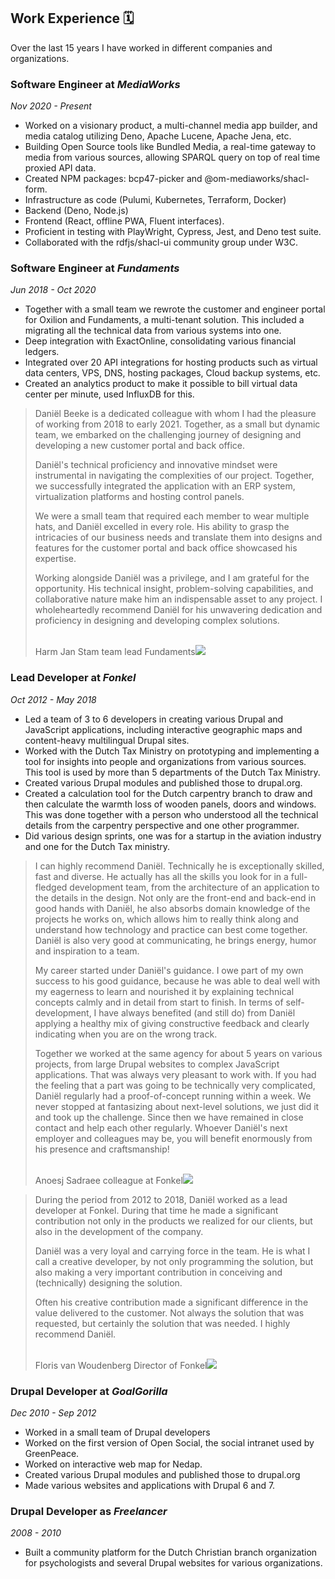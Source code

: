 Work Experience 🗓️
---------------

Over the last 15 years I have worked in different companies and organizations.

<div class="timeline">

<div class="details"><div class="summary">

### Software Engineer at _MediaWorks_

*Nov 2020 - Present*

</div>

-   Worked on a visionary product, a multi-channel media app builder, and media catalog utilizing Deno, Apache Lucene, Apache Jena, etc.
-   Building Open Source tools like Bundled Media, a real-time gateway to media from various sources, allowing SPARQL query on top of real time proxied API data.
-   Created NPM packages: bcp47-picker and @om-mediaworks/shacl-form.
-   Infrastructure as code (Pulumi, Kubernetes, Terraform, Docker)
-   Backend (Deno, Node.js)
-   Frontend (React, offline PWA, Fluent interfaces).
-   Proficient in testing with PlayWright, Cypress, Jest, and Deno test suite.
-   Collaborated with the rdfjs/shacl-ui community group under W3C.


</div>

<div class="details"><div class="summary">

### Software Engineer at _Fundaments_

*Jun 2018 - Oct 2020*

</div>


-   Together with a small team we rewrote the customer and engineer portal for Oxilion and Fundaments, a multi-tenant solution. This included a migrating all the technical data from various systems into one. 
-   Deep integration with ExactOnline, consolidating various financial ledgers.
-   Integrated over 20 API integrations for hosting products such as virtual data centers, VPS, DNS, hosting packages, Cloud backup systems, etc.
-   Created an analytics product to make it possible to bill virtual data center per minute, used InfluxDB for this.

> Daniël Beeke is a dedicated colleague with whom I had the pleasure of working from 2018 to
early 2021. Together, as a small but dynamic team, we embarked on the challenging journey of
designing and developing a new customer portal and back office.
>
> Daniël's technical proficiency and innovative mindset were instrumental in navigating the
complexities of our project. Together, we successfully integrated the application with an ERP
system, virtualization platforms and hosting control panels.
>
> We were a small team that required each member to wear multiple hats, and Daniël excelled in
every role. His ability to grasp the intricacies of our business needs and translate them into
designs and features for the customer portal and back office showcased his expertise.
>
> Working alongside Daniël was a privilege, and I am grateful for the opportunity. His technical
insight, problem-solving capabilities, and collaborative nature make him an indispensable asset
to any project. I wholeheartedly recommend Daniël for his unwavering dedication and
proficiency in designing and developing complex solutions.
>
> <br /><span class="signer"><span class="company-person">Harm Jan Stam</span><span class="company-role"> team lead Fundaments</span><img src="/harmjan.jpeg" /></span>

</div>

<div class="details"><div class="summary">

### Lead Developer at _Fonkel_

*Oct 2012 - May 2018*

</div>

-   Led a team of 3 to 6 developers in creating various Drupal and JavaScript applications, including interactive geographic maps and content-heavy multilingual Drupal sites.
-   Worked with the Dutch Tax Ministry on prototyping and implementing a tool for insights into people and organizations from various sources. This tool is used by more than 5 departments of the Dutch Tax Ministry.
- Created various Drupal modules and published those to drupal.org.
- Created a calculation tool for the Dutch carpentry branch to draw and then calculate the warmth loss of wooden panels, doors and windows. This was done together with a person who understood all the technical details from the carpentry perspective and one other programmer.
- Did various design sprints, one was for a startup in the aviation industry and one for the Dutch Tax ministry.

> I can highly recommend Daniël. Technically he is exceptionally skilled, fast and diverse. He actually has all the skills you look for in a full-fledged development team, from the architecture of an application to the details in the design. Not only are the front-end and back-end in good hands with Daniël, he also absorbs domain knowledge of the projects he works on, which allows him to really think along and understand how technology and practice can best come together. Daniël is also very good at communicating, he brings energy, humor and inspiration to a team.
>
> My career started under Daniël's guidance. I owe part of my own success to his good guidance, because he was able to deal well with my eagerness to learn and nourished it by explaining technical concepts calmly and in detail from start to finish. In terms of self-development, I have always benefited (and still do) from Daniël applying a healthy mix of giving constructive feedback and clearly indicating when you are on the wrong track.
>
> Together we worked at the same agency for about 5 years on various projects, from large Drupal websites to complex JavaScript applications. That was always very pleasant to work with. If you had the feeling that a part was going to be technically very complicated, Daniël regularly had a proof-of-concept running within a week. We never stopped at fantasizing about next-level solutions, we just did it and took up the challenge. Since then we have remained in close contact and help each other regularly. Whoever Daniël's next employer and colleagues may be, you will benefit enormously from his presence and craftsmanship!
>
> <br /><span class="signer"><span class="company-person">Anoesj Sadraee</span><span class="company-role"> colleague at Fonkel</span><img src="/anoesj.jpeg" /></span>

> During the period from 2012 to 2018, Daniël worked as a lead developer at Fonkel. During that time he made a significant contribution not only in the products we realized for our clients, but also in the development of the company. 
> 
> Daniël was a very loyal and carrying force in the team. He is what I call a creative developer, by not only programming the solution, but also making a very important contribution in conceiving and (technically) designing the solution. 
> 
> Often his creative contribution made a significant difference in the value delivered to the customer. Not always the solution that was requested, but certainly the solution that was needed. I highly recommend Daniël.
>
> <br /><span class="signer"><span class="company-person">Floris van Woudenberg</span><span class="company-role"> Director of Fonkel</span><img src="/floris.jpeg" /></span>


</div>

<div class="details"><div class="summary">

### Drupal Developer at _GoalGorilla_

*Dec 2010 - Sep 2012*

</div>

- Worked in a small team of Drupal developers
- Worked on the first version of Open Social, the social intranet used by GreenPeace.
- Worked on interactive web map for Nedap.
- Created various Drupal modules and published those to drupal.org
- Made various websites and applications with Drupal 6 and 7.

</div>

<div class="details"><div class="summary">

### Drupal Developer as _Freelancer_

*2008 - 2010*

</div>


-   Built a community platform for the Dutch Christian branch organization for psychologists and several Drupal websites for various organizations.

</div>

</div>
